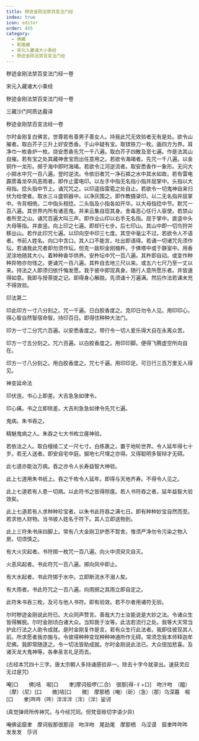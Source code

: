 ```yaml
---
title: 秽迹金刚法禁百变法门经
index: true
icon: editor
order: 455
category:
  - 佛藏
  - 乾隆藏
  - 宋元入藏诸大小乘经
  - 秽迹金刚法禁百变法门经
---
```


秽迹金刚法禁百变法门经一卷  

宋元入藏诸大小乘经  

秽迹金刚法禁百变法门经一卷  

三藏沙门阿质达霰译  

秽迹金刚禁百变法经一卷  

尔时金刚复白佛言。世尊若有善男子善女人。持我此咒无效验者无有是处。欲令山摧者。取白芥子三升上好安悉香。于山中疑有宝。取镔铁刀一枚。画四方为界。耳净巾一枚香炉一枚。烧安悉香先咒一千八遍。取白芥子四散及至七遍。作是法其山自摧。若有宝之处其藏神舍宝而出任意用之。若欲令海竭者。先咒一千八遍。以金铜作一龙形。掷于海中即时海竭。若欲令江河逆流者。取安悉香作一象形。无问大小掷水中咒一百八遍。登时逆流。令依旧者咒一净石掷之水中其水如故。若有雷电霹雳毒龙卒风恶雨者。即作止雷电印。以左手中指无名指小指并屈掌中。头指以大母指。捻头指中节上。诵咒咒之。以印遥指雷雹之处自止。若欲令一切鬼神自来归伏为给使者。取水三斗盛铜器中。以净灰围之。即作教摄录印。以二无名指并屈掌中。令背相倚。二中指头相捻。二头指及小指各如开华。以大母指捻中节。默咒一百八遍。其世界内所有诸恶鬼。并来云集自现其身。舍毒恶心任行人驱使。若禁山者所至之山。诵咒百遍大叫三声。即作业山印以右手无名指。屈于掌中。直竖中头大母等指。并直竖。向上印之七遍。即却行七步。后七印山。其山中即一切鸟狩并移出山。若作此印咒七遍。以印向空中印三七度。其空中毫尘不过。若欲令人不语者。书前人姓名。向口中含口。其人口不能言。吐出即语得。若诵一切诸咒先须作坛。若诵我此咒者即勿须作坛。但克一跋枳金刚榼杵。于佛塔中或于静室中。用香泥涂地随其大小。着种种香华供养。安杵坛中咒一百八遍。其杵即自动。或变作种种异物亦勿怪之。更诵咒一百八遍。其杵自去地三尺以来。或五六七尺乃至一丈以来。持法之人即须归依忏悔发愿。我于彼中即现真身。随行人意所愿乐者。并皆速得如意。我即与授菩提之记。即得身心解脱。先须诵十万遍满。然后作法若课未充不得效验。  

印法第二  

印此印方一寸八分刻之。咒一千遍。日白胶香度之。克印日勿令人见。用印印心。得心智自然智宿命智。持印百日。即得住种种大法门。  

印方一寸二分咒六百遍。以安悉香度之。带行令一切人爱乐得大自在永离众苦。  

印方一寸五分刻之。咒六百遍。以白胶香度之。用印印脚。便得飞腾虚空所向自在。  

印方一寸八分刻之。用白胶香度之。咒七千遍。用印印足。可日行三百万里无人得见。  

神变延命法  

印伏连。书心上即差。大吉急急如律令。  

印心痛。书之立即除差。大吉利急急如律令先咒七遍。  

鬼病。朱书吞之。  

精魅鬼病之人。朱吞之七大书枚立瘥神验。  

若依法之人。取白檀绫二丈一尺七寸。白练裹之。置于地轮世界。令人延年得七十岁。若无人送者。即安自宅中庭。掘地七尺埋之亦得。又得聪明多智辩才无碍。  

此七道亦能治万病。吞之亦令人长寿益智大神验。  

此上七道用朱书纸上。吞之千枚令人延年。即得与天地齐寿。不得令人见之。  

此上七道若有人患一切病。以此符书之皆得除瘥。若人书符吞之者。延年益智大验效矣。  

此上七道若有人求种种珍宝者。以朱书此符吞之满七日。即有种种妙宝自然而至。若求他人财物。当书彼人姓名于符下。其人立即送物到。  

此上三符朱书床四脚上。常有八大金刚卫护悉不暂舍。惟须严净勿令污染之物入房。切须慎之。  

有大火灾起者。书符掷一枚咒一百八遍。向火中须臾灾自灭。  

火恶风起者。书此符咒一百八遍。掷向风中即止。  

有大水起者。书此符掷于水中。立即断流水不溺人矣。  

有大雨者。书此符咒之一百八遍。向雨掷之其雨立即自定之。  

此符朱书吞三枚。及可与他人书符。即有验效。若不尔者用诸符无验。  

尔时秽迹金刚说此符已。大众同声赞言。善哉大力士汝能说是大妙之法。令诸众生皆得解脱。尔时金刚顷白诸大众。当知我于汝等。此法若流行之处。我等大天常当护此行法之人助令成就。是时金刚复作是言。若有众生行此法者。我即往彼现其人前。所求愿者我亦施与。令彼得种种变现种种神通所作无碍。常须念我本师释迦牟尼佛。我即常随逐之。令一切法皆助成就。尔时金刚说此法已。大众倍加悲喜。及诸天龙大鬼神等。各奉圣言礼足而去。  

(古经本咒四十三字。唐太宗朝人多持诵感验非一。除去十字今就录出。速获灵应无过是咒)  

唵[口　　佛]咶　啒[口　　聿]摩诃般啰(二合)　很那[得-彳+口]　吻汁吻　（醯）（摩）（尼）[口　　微]咭[口　　微]　摩那栖（唵）（斫）（急）（那）乌深暮　啒[口　　聿]吽吽（吽）泮泮泮（泮）（泮）娑诃  

(真觉弹师所传神咒。与今经咒同。但梵音赊切字语少异)  

唵佛诟窟聿　摩诃般那很那诩　吻泮吻　尾劼尾　摩那栖　乌涩谟　窟聿吽吽吽　发发发　莎诃  
